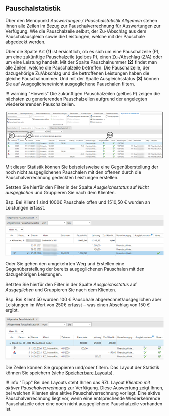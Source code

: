 ## Pauschalstatistik

Über den Menüpunkt *Auswertungen / Pauschalstatistik Allgemein* stehen
Ihnen alle Zeilen im Bezug zur Pauschalverrechnung für Auswertungen zur
Verfügung. Wie die Pauschalzeile selbst, der Zu-/Abschlag aus dem
Pauschalausgleich sowie die Leistungen, welche mit der Pauschale
abgedeckt werden.

Über die Spalte Art **(1)** ist ersichtlich, ob es sich um eine
Pauschalzeile (P), um eine zukünftige Pauschalzeile (gelbes P), einen
Zu‑/Abschlag (Z/A) oder um eine Leistung handelt. Mit der Spalte
Pauschalnummer **(2)** findet man alle Zeilen, welche die Pauschalzeile
betreffen. Die Pauschalzeile, der dazugehörige Zu/Abschlag und die
betroffenen Leistungen haben die gleiche Pauschalnummer. Und mit der
Spalte Ausgleichsstatus **(3)** können Sie auf Ausgeglichene/nicht
ausgeglichene Pauschalen filtern.

!!! warning "Hinweis"
    Die zukünftigen Pauschalzeilen (gelbes P) zeigen die nächsten zu
    generierenden Pauschalzeilen aufgrund der angelegten wiederkehrenden
    Pauschalzeilen.


![](<img/image301.png>)

Mit dieser Statistik können Sie beispielsweise eine Gegenüberstellung
der noch nicht ausgeglichenen Pauschalen mit den offenen durch die
Pauschalverrechnung gedeckten Leistungen erstellen.

Setzten Sie hierfür den Filter in der Spalte *Ausgleichsstatus* auf
*Nicht ausgeglichen* und Gruppieren Sie nach dem Klienten.

Bsp. Bei Klient 1 sind 1000€ Pauschale offen und 1510,50 € wurden an
Leistungen erfasst.


![](<img/image302.png>)

Oder Sie gehen den umgekehrten Weg und Erstellen eine Gegenüberstellung
der bereits ausgeglichenen Pauschalen mit den dazugehörigen Leistungen.

Setzten Sie hierfür den Filter in der Spalte *Ausgleichsstatus* auf
*Ausgeglichen* und Gruppieren Sie nach dem Klienten.

Bsp. Bei Klient 50 wurden 100 € Pauschale abgerechnet/ausgeglichen aber
Leistungen im Wert von 250€ erfasst – was einen Abschlag von 150 €
ergibt.


![](<img/image303.png>)

Die Zeilen können Sie gruppieren und/oder filtern. Das Layout der
Statistik können Sie speichern (siehe [Speicherbare Layouts](/HONNext/Auswertungen/Speicherbare%20Layouts)).

!!! info "Tipp"
    Bei den Layouts steht Ihnen das RZL Layout *Klienten mit aktiver
    Pauschalverrechnung* zur Verfügung. Diese Auswertung zeigt Ihnen, bei
    welchen Klienten eine aktive Pauschalverrechnung vorliegt. Eine aktive
    Pauschalverrechnung liegt vor, wenn eine entsprechende Wiederkehrende
    Pauschalzeile oder eine noch nicht ausgeglichene Pauschalzeile vorhanden
    ist.